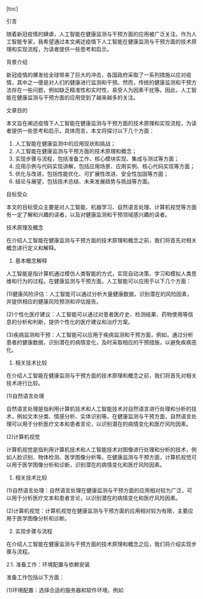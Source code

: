 
[toc]                    
                
                
引言

随着新冠疫情的肆虐，人工智能在健康监测与干预方面的应用被广泛关注。作为人工智能专家，我希望通过本文阐述疫情下人工智能在健康监测与干预方面的技术原理和实现流程，为读者提供一些思考和启示。

背景介绍

新冠疫情的爆发给全球带来了巨大的冲击，各国政府采取了一系列措施以应对疫情，其中之一便是对人们的健康进行监测和干预。然而，传统的健康监测和干预方法存在一些问题，例如缺乏精准性和实时性，易受人为因素干扰等。因此，人工智能在健康监测与干预方面的应用受到了越来越多的关注。

文章目的

本文旨在阐述疫情下人工智能在健康监测与干预方面的技术原理和实现流程，为读者提供一些思考和启示。具体而言，本文将探讨以下几个方面：

1. 人工智能在健康监测中的应用现状和挑战；
2. 人工智能在健康监测与干预方面的技术原理和概念；
3. 实现步骤与流程，包括准备工作、核心模块实现、集成与测试等方面；
4. 应用示例与代码实现讲解，包括应用场景、应用实例、核心代码实现等方面；
5. 优化与改进，包括性能优化、可扩展性改进、安全性加固等方面；
6. 结论与展望，包括技术总结、未来发展趋势与挑战等方面。

目标受众

本文的目标受众主要是对人工智能、机器学习、自然语言处理、计算机视觉等方面有一定了解和兴趣的读者，以及对健康监测和干预领域感兴趣的读者。

技术原理及概念

在介绍人工智能在健康监测与干预方面的技术原理和概念之前，我们将首先对相关概念进行定义和解释。

1. 基本概念解释

人工智能是指计算机通过模仿人类智能的方式，实现自动决策、学习和模拟人类思维和行为的过程。在健康监测与干预方面，人工智能可以应用于以下几个方面：

(1)健康风险评估：人工智能可以通过分析大量健康数据，识别潜在的风险因素，并提供相应的健康风险预测和评估报告。

(2)个性化医疗建议：人工智能可以通过对患者医疗史、检测结果、药物使用等信息的分析和判断，提供个性化的医疗建议和治疗方案。

(3)疾病监测和干预：人工智能可以应用于疾病监测和干预方面，例如，通过分析患者的健康数据，识别潜在的病情变化，及时采取相应的干预措施，以避免疾病恶化。

1. 相关技术比较

在介绍人工智能在健康监测与干预方面的技术原理和概念之前，我们将首先对相关技术进行比较。

(1)自然语言处理

自然语言处理是指利用计算机技术和人工智能技术对自然语言进行处理和分析的技术，例如文本分类、情感分析、实体识别等。在健康监测与干预方面，自然语言处理可以用于分析医疗文本和患者言论，以识别潜在的病情变化和医疗风险因素。

(2)计算机视觉

计算机视觉是指利用计算机技术和人工智能技术对图像进行处理和分析的技术，例如人脸识别、物体检测、医学图像分析等。在健康监测与干预方面，计算机视觉可以用于医学图像分析和诊断，识别潜在的病情变化和医疗风险因素。

1. 相关技术比较

(1)自然语言处理：自然语言处理在健康监测与干预方面的应用相对较为广泛，可以用于分析医疗文本和患者言论，以识别潜在的病情变化和医疗风险因素。

(2)计算机视觉：计算机视觉在健康监测与干预方面的应用相对较为有限，主要应用于医学图像分析和诊断。

2. 实现步骤与流程

在介绍人工智能在健康监测与干预方面的技术原理和概念之后，我们将介绍实现步骤与流程。

2.1. 准备工作：环境配置与依赖安装

准备工作包括以下方面：

(1)环境配置：选择合适的服务器和软件环境，例如

